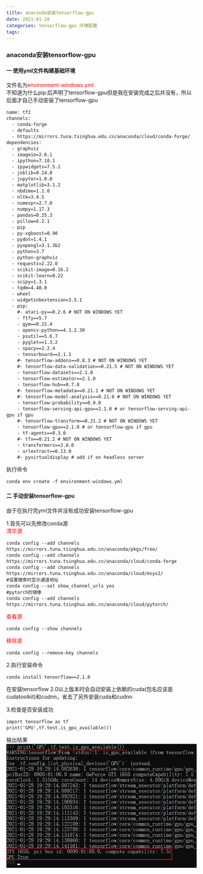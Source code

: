 ```yaml
---
title: anaconda安装tensorflow-gpu
date: 2021-01-28
categories: tensorflow-gpu 环境配置
tags:
---
```

### anaconda安装tensorflow-gpu

#### 一 使用yml文件构建基础环境
文件名为<font color='red'>environment-windows.yml</font>  
不知道为什么pip:后声明了tensorflow-gpu但是我在安装完成之后并没有，所以后面才自己手动安装了tensorflow-gpu

```
name: tf2
channels:
  - conda-forge
  - defaults
  - https://mirrors.tuna.tsinghua.edu.cn/anaconda/cloud/conda-forge/
dependencies:
  - graphviz
  - imageio=2.6.1
  - ipython=7.10.1
  - ipywidgets=7.5.1
  - joblib=0.14.0
  - jupyter=1.0.0
  - matplotlib=3.1.2
  - nbdime=1.1.0
  - nltk=3.4.5
  - numexpr=2.7.0
  - numpy=1.17.3
  - pandas=0.25.3
  - pillow=6.2.1
  - pip
  - py-xgboost=0.90
  - pydot=1.4.1
  - pyopengl=3.1.3b2
  - python=3.7
  - python-graphviz
  - requests=2.22.0
  - scikit-image=0.16.2
  - scikit-learn=0.22
  - scipy=1.3.1
  - tqdm=4.40.0
  - wheel
  - widgetsnbextension=3.5.1
  - pip:
    #- atari-py==0.2.6 # NOT ON WINDOWS YET
    - ftfy==5.7
    - gym==0.15.4
    - opencv-python==4.1.2.30
    - psutil==5.6.7
    - pyglet==1.3.2
    - spacy==2.2.4
    - tensorboard==2.1.1
    #- tensorflow-addons==0.8.3 # NOT ON WINDOWS YET
    #- tensorflow-data-validation==0.21.5 # NOT ON WINDOWS YET
    - tensorflow-datasets==2.1.0
    - tensorflow-estimator==2.1.0
    - tensorflow-hub==0.7.0
    #- tensorflow-metadata==0.21.1 # NOT ON WINDOWS YET
    #- tensorflow-model-analysis==0.21.6 # NOT ON WINDOWS YET
    - tensorflow-probability==0.9.0
    - tensorflow-serving-api-gpu==2.1.0 # or tensorflow-serving-api-gpu if gpu
    #- tensorflow-transform==0.21.2 # NOT ON WINDOWS YET
    - tensorflow-gpu==2.1.0 # or tensorflow-gpu if gpu
    - tf-agents==0.3.0
    #- tfx==0.21.2 # NOT ON WINDOWS YET
    - transformers==2.8.0
    - urlextract==0.13.0
    #- pyvirtualdisplay # add if on headless server

```
执行命令
```
conda env create -f environment-windows.yml
```
#### 二 手动安装tensorflow-gpu
由于在执行完yml文件并没有成功安装tensorflow-gpu  

1.首先可以先修改conda源  
<font color='red'>清华源</font> 
```
conda config --add channels https://mirrors.tuna.tsinghua.edu.cn/anaconda/pkgs/free/
conda config --add channels https://mirrors.tuna.tsinghua.edu.cn/anaconda/cloud/conda-forge 
conda config --add channels https://mirrors.tuna.tsinghua.edu.cn/anaconda/cloud/msys2/
#设置搜索时显示通道地址
conda config --set show_channel_urls yes
#pytorch的镜像
conda config --add channels https://mirrors.tuna.tsinghua.edu.cn/anaconda/cloud/pytorch/
```
<font color='red'>查看源</font>
```
conda config --show channels
```
<font color='red'>移除源</font>
```
conda config --remove-key channels
```  

2.执行安装命令
```
conda install tensorflow==2.1.0
```
在安装tensorflow 2.0以上版本时会自动安装上依赖的cuda(包名应该是cudatoolkit)和cudnn，省去了另外安装cuda和cudnn  

3.检查是否安装成功
```
import tensorflow as tf
print('GPU',tf.test.is_gpu_available())
```
输出结果
![tensorflow-gpu安装成功](/assets/2021-01-28/01.png)